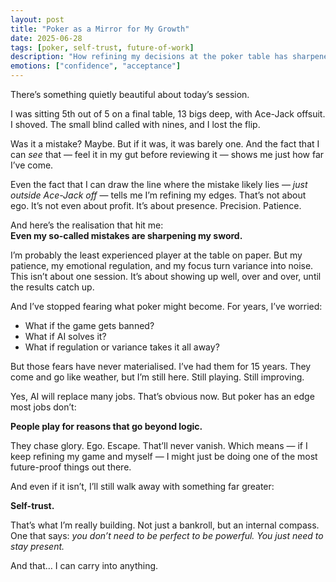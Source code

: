 ```yaml
---
layout: post
title: "Poker as a Mirror for My Growth"
date: 2025-06-28
tags: [poker, self-trust, future-of-work]
description: "How refining my decisions at the poker table has sharpened my self-trust and taught me to navigate change with confidence."
emotions: ["confidence", "acceptance"]
---
```


There’s something quietly beautiful about today’s session.

I was sitting 5th out of 5 on a final table, 13 bigs deep, with Ace-Jack offsuit. I shoved. The small blind called with nines, and I lost the flip.

Was it a mistake? Maybe. But if it was, it was barely one. And the fact that I can *see* that — feel it in my gut before reviewing it — shows me just how far I’ve come.

Even the fact that I can draw the line where the mistake likely lies — *just outside Ace-Jack off* — tells me I’m refining my edges. That’s not about ego. It’s not even about profit. It’s about presence. Precision. Patience.

And here’s the realisation that hit me:  
**Even my so-called mistakes are sharpening my sword.**

I’m probably the least experienced player at the table on paper. But my patience, my emotional regulation, and my focus turn variance into noise. This isn’t about one session. It’s about showing up well, over and over, until the results catch up.

And I’ve stopped fearing what poker might become. For years, I’ve worried:

- What if the game gets banned?
- What if AI solves it?
- What if regulation or variance takes it all away?

But those fears have never materialised. I’ve had them for 15 years. They come and go like weather, but I’m still here. Still playing. Still improving.

Yes, AI will replace many jobs. That’s obvious now. But poker has an edge most jobs don’t:

**People play for reasons that go beyond logic.**

They chase glory. Ego. Escape. That’ll never vanish. Which means — if I keep refining my game and myself — I might just be doing one of the most future-proof things out there.

And even if it isn’t, I’ll still walk away with something far greater:

**Self-trust.**

That’s what I’m really building. Not just a bankroll, but an internal compass. One that says: *you don’t need to be perfect to be powerful. You just need to stay present.*

And that… I can carry into anything.
